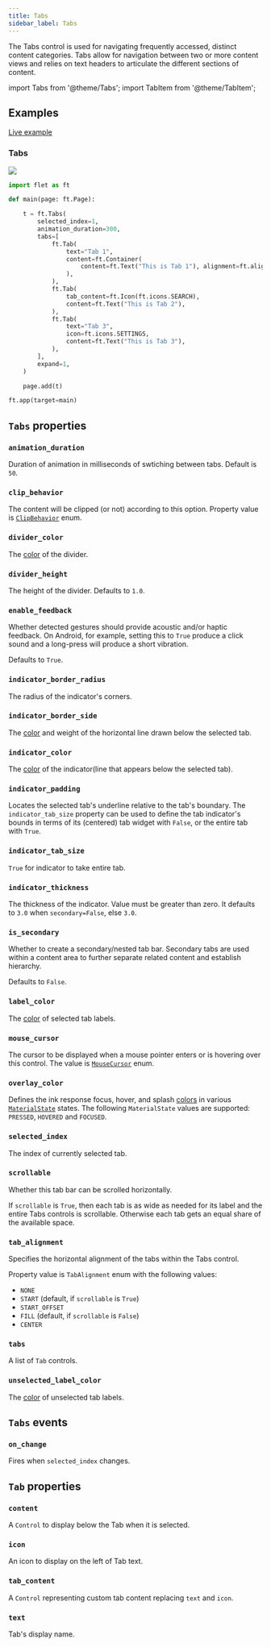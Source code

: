 ```yaml
---
title: Tabs
sidebar_label: Tabs
---
```


The Tabs control is used for navigating frequently accessed, distinct content categories. Tabs allow for navigation between two or more content views and relies on text headers to articulate the different sections of content.

import Tabs from '@theme/Tabs';
import TabItem from '@theme/TabItem';

## Examples

[Live example](https://flet-controls-gallery.fly.dev/layout/tabs)

### Tabs

<img src="/img/docs/controls/tabs/tabs-simple.gif" className="screenshot-60"/>

<Tabs groupId="language">
  <TabItem value="python" label="Python" default>

```python
import flet as ft

def main(page: ft.Page):

    t = ft.Tabs(
        selected_index=1,
        animation_duration=300,
        tabs=[
            ft.Tab(
                text="Tab 1",
                content=ft.Container(
                    content=ft.Text("This is Tab 1"), alignment=ft.alignment.center
                ),
            ),
            ft.Tab(
                tab_content=ft.Icon(ft.icons.SEARCH),
                content=ft.Text("This is Tab 2"),
            ),
            ft.Tab(
                text="Tab 3",
                icon=ft.icons.SETTINGS,
                content=ft.Text("This is Tab 3"),
            ),
        ],
        expand=1,
    )

    page.add(t)

ft.app(target=main)
```
  </TabItem>
</Tabs>

## `Tabs` properties

### `animation_duration`

Duration of animation in milliseconds of swtiching between tabs. Default is `50`.

### `clip_behavior`

The content will be clipped (or not) according to this option. Property value is [`ClipBehavior`](/docs/reference/types/clipbehavior) enum.

### `divider_color`

The [color](/docs/reference/colors) of the divider.

### `divider_height`

The height of the divider. Defaults to `1.0`.

### `enable_feedback`

Whether detected gestures should provide acoustic and/or haptic feedback. On Android, for example, setting this to `True` produce a click sound and a long-press will produce a short vibration. 

Defaults to `True`.

### `indicator_border_radius`

The radius of the indicator's corners.

### `indicator_border_side`

The [color](/docs/reference/colors) and weight of the horizontal line drawn below the selected tab.

### `indicator_color`

The [color](/docs/reference/colors) of the indicator(line that appears below the selected tab).

### `indicator_padding`

Locates the selected tab's underline relative to the tab's boundary. The `indicator_tab_size` property can be used to define the tab indicator's bounds in terms of its (centered) tab widget with `False`, or the entire tab with `True`.

### `indicator_tab_size`

`True` for indicator to take entire tab.

### `indicator_thickness`

The thickness of the indicator. Value must be greater than zero. It defaults to `3.0` when `secondary=False`, else `3.0`.

### `is_secondary`

Whether to create a secondary/nested tab bar. Secondary tabs are used within a content area to further separate related
content and establish hierarchy.

Defaults to `False`.

### `label_color`

The [color](/docs/reference/colors) of selected tab labels.

### `mouse_cursor`

The cursor to be displayed when a mouse pointer enters or is hovering over this control.
The value is [`MouseCursor`](/docs/reference/types/mousecursor) enum.

### `overlay_color`

Defines the ink response focus, hover, and splash [colors](/docs/reference/colors) in various [`MaterialState`](/docs/reference/types/materialstate) states. 
The following `MaterialState` values are supported: `PRESSED`, `HOVERED` and `FOCUSED`.

### `selected_index`

The index of currently selected tab.

### `scrollable`

Whether this tab bar can be scrolled horizontally.

If `scrollable` is `True`, then each tab is as wide as needed for its label and the entire Tabs controls is scrollable. Otherwise each tab gets an equal share of the available space.

### `tab_alignment`

Specifies the horizontal alignment of the tabs within the Tabs control.

Property value is `TabAlignment` enum with the following values:

* `NONE` 
* `START` (default, if `scrollable` is `True`)
* `START_OFFSET`
* `FILL` (default, if `scrollable` is `False`)
* `CENTER`

### `tabs`

A list of `Tab` controls.

### `unselected_label_color`

The [color](/docs/reference/colors) of unselected tab labels.

## `Tabs` events

### `on_change`

Fires when `selected_index` changes.

## `Tab` properties

### `content`

A `Control` to display below the Tab when it is selected.

### `icon`

An icon to display on the left of Tab text.

### `tab_content`

A `Control` representing custom tab content replacing `text` and `icon`.

### `text`

Tab's display name.
